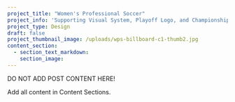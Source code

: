 ```yaml
---
project_title: "Women's Professional Soccer"
project_info: 'Supporting Visual System, Playoff Logo, and Championship Logo'
project_type: Design
draft: false
project_thumbnail_image: /uploads/wps-billboard-c1-thumb2.jpg
content_section:
  - section_text_markdown:
    section_image:
---
```



DO NOT ADD POST CONTENT HERE!

Add all content in Content Sections.